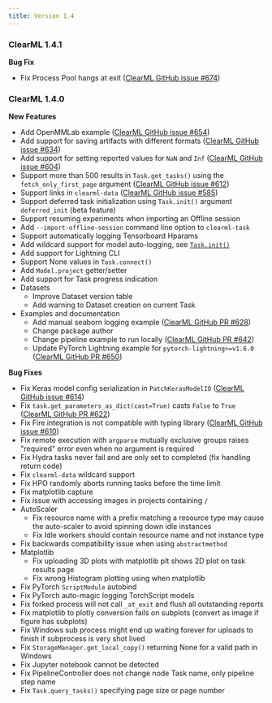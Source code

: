 ```yaml
---
title: Version 1.4
---
```


### ClearML 1.4.1 

**Bug Fix**
* Fix Process Pool hangs at exit ([ClearML GitHub issue #674](https://github.com/allegroai/clearml/issues/674))

### ClearML 1.4.0

**New Features**
* Add OpenMMLab example ([ClearML GitHub issue #654](https://github.com/allegroai/clearml/issues/654))
* Add support for saving artifacts with different formats ([ClearML GitHub issue #634](https://github.com/allegroai/clearml/issues/634))
* Add support for setting reported values for `NaN` and `Inf` ([ClearML GitHub issue #604](https://github.com/allegroai/clearml/issues/604))
* Support more than 500 results in `Task.get_tasks()` using the `fetch_only_first_page` argument ([ClearML GitHub issue #612](https://github.com/allegroai/clearml/issues/612))
* Support links in `clearml-data` ([ClearML GitHub issue #585](https://github.com/allegroai/clearml/issues/585))
* Support deferred task initialization using `Task.init()` argument `deferred_init` (beta feature)
* Support resuming experiments when importing an Offline session
* Add `--import-offline-session` command line option to `clearml-task`
* Support automatically logging Tensorboard Hparams
* Add wildcard support for model auto-logging, see [`Task.init()`](../../../references/sdk/task.md#taskinit)
* Add support for Lightning CLI
* Support None values in `Task.connect()`
* Add `Model.project` getter/setter
* Add support for Task progress indication
* Datasets
    * Improve Dataset version table
    * Add warning to Dataset creation on current Task
* Examples and documentation
    * Add manual seaborn logging example ([ClearML GitHub PR #628](https://github.com/allegroai/clearml/pull/628))
    * Change package author
    * Change pipeline example to run locally ([ClearML GitHub PR #642](https://github.com/allegroai/clearml/pull/642))
    * Update PyTorch Lightning example for `pytorch-lightning>=v1.6.0` ([ClearML GitHub PR #650](https://github.com/allegroai/clearml/pull/650))

**Bug Fixes**
* Fix Keras model config serialization in `PatchKerasModelIO` ([ClearML GitHub issue #614](https://github.com/allegroai/clearml/issues/614))
* Fix `task.get_parameters_as_dict(cast=True)` casts `False` to `True` ([ClearML GitHub PR #622](https://github.com/allegroai/clearml/pull/622))
* Fix Fire integration is not compatible with typing library ([ClearML GitHub issue #610](https://github.com/allegroai/clearml/issues/610))
* Fix remote execution with `argparse` mutually exclusive groups raises "required" error even when no argument is required
* Fix Hydra tasks never fail and are only set to completed (fix handling return code)
* Fix `clearml-data` wildcard support
* Fix HPO randomly aborts running tasks before the time limit
* Fix matplotlib capture
* Fix issue with accessing images in projects containing `/`
* AutoScaler
    * Fix resource name with a prefix matching a resource type may cause the auto-scaler to avoid spinning down idle instances
    * Fix Idle workers should contain resource name and not instance type
* Fix backwards compatibility issue when using `abstractmethod`
* Matplotlib
    * Fix uploading 3D plots with matplotlib plt shows 2D plot on task results page 
    * Fix wrong Histogram plotting using when matplotlib
* Fix PyTorch `ScriptModule` autobind
* Fix PyTorch auto-magic logging TorchScript models
* Fix forked process will not call `_at_exit` and flush all outstanding reports
* Fix matplotlib to plotly conversion fails on subplots (convert as image if figure has subplots)
* Fix Windows sub process might end up waiting forever for uploads to finish if subprocess is very shot lived
* Fix `StorageManager.get_local_copy()` returning None for a valid path in Windows
* Fix Jupyter notebook cannot be detected
* Fix PipelineController does not change node Task name, only pipeline step name
* Fix `Task.query_tasks()` specifying page size or page number
